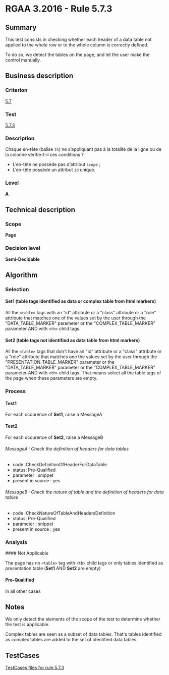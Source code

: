 # RGAA 3.2016 - Rule 5.7.3

## Summary
This test consists in checking whether each header of a data table not
applied to the whole row or to the whole column is correctly defined.

To do so, we detect the tables on the page, and let the user make the control manually.

## Business description

### Criterion
[5.7](http://references.modernisation.gouv.fr/rgaa-accessibilite/criteres.html#crit-5-7)

### Test
[5.7.3](http://references.modernisation.gouv.fr/rgaa-accessibilite/criteres.html#test-5-7-3)

### Description
<div lang="fr">Chaque en-t&#xEA;te (balise <code lang="en">th</code>) ne s&#x2019;appliquant pas &#xE0; la totalit&#xE9; de la ligne ou de la colonne v&#xE9;rifie-t-il ces conditions&nbsp;? <ul><li>L&#x2019;en-t&#xEA;te ne poss&#xE8;de pas d&#x2019;attribut <code lang="en">scope</code>&nbsp;;</li> <li>L&#x2019;en-t&#xEA;te poss&#xE8;de un attribut <code lang="en">id</code> unique.</li> </ul></div>

### Level
**A**

## Technical description

### Scope
**Page**

### Decision level
**Semi-Decidable**

## Algorithm

### Selection

#### Set1 (table tags identified as data or complex table from html markers)

All the `<table>` tags with an "id" attribute or a "class" attribute or a
"role" attribute that matches one of the values set by the user through
the "DATA_TABLE_MARKER" parameter or the "COMPLEX_TABLE_MARKER" parameter AND with `<th>` child tags.

#### Set2 (table tags not identified as data table from html markers)

All the `<table>` tags that don't have an "id" attribute or a "class"
attribute or a "role" attribute that matches one the values set by the
user through the "PRESENTATION_TABLE_MARKER" parameter or the
"DATA_TABLE_MARKER" parameter or the "COMPLEX_TABLE_MARKER" parameter AND with `<th>` child tags. That means
select all the table tags of the page when these parameters are empty.

### Process

#### Test1

For each occurence of **Set1**, raise a MessageA

#### Test2

For each occurence of **Set2**, raise a MessageB

###### MessageA : Check the definition of headers for data tables

-   code :CheckDefinitionOfHeaderForDataTable
-   status: Pre-Qualified
-   parameter : snippet
-   present in source : yes

###### MessageB : Check the nature of table and the definition of headers for data tables

-   code :CheckNatureOfTableAndHeadersDefinition
-   status: Pre-Qualified
-   parameter : snippet
-   present in source : yes

### Analysis

#### Not Applicable

The page has no `<table>` tag with `<th>` child tags or only tables identified as presentation table (**Set1** AND **Set2** are empty)

#### Pre-Qualified 

In all other cases

## Notes

We only detect the elements of the scope of the test to determine
whether the test is applicable.

Complex tables are seen as a subset of data tables. That's tables identified as complex tables are added to the set of identified data tables.



##  TestCases

[TestCases files for rule 5.7.3](https://github.com/Asqatasun/Asqatasun/tree/develop/rules/rules-rgaa3.2016/src/test/resources/testcases/rgaa32016/Rgaa32016Rule050703/)


